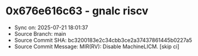 # 0x676e616c63 - gnalc riscv

- Sync on: 2025-07-21 18:01:37
- Source Branch: main
- Source Commit SHA: bc3200183e2c34cbb3ce2a37437861445b0227a5
- Source Commit Message: MIR(RV): Disable MachineLICM. [skip ci]